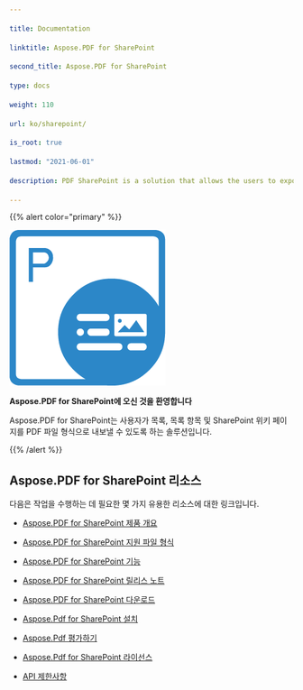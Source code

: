```yaml
---

title: Documentation

linktitle: Aspose.PDF for SharePoint

second_title: Aspose.PDF for SharePoint

type: docs

weight: 110

url: ko/sharepoint/

is_root: true

lastmod: "2021-06-01"

description: PDF SharePoint is a solution that allows the users to export lists, list items and SharePoint Wiki pages to the PDF file format.

---
```




{{% alert color="primary" %}}



![Aspose.PDF for Sharepoint logo](aspose_pdf-for-sharepoint.png)



**Aspose.PDF for SharePoint에 오신 것을 환영합니다**



Aspose.PDF for SharePoint는 사용자가 목록, 목록 항목 및 SharePoint 위키 페이지를 PDF 파일 형식으로 내보낼 수 있도록 하는 솔루션입니다.



{{% /alert %}}



## **Aspose.PDF for SharePoint 리소스**



다음은 작업을 수행하는 데 필요한 몇 가지 유용한 리소스에 대한 링크입니다.



- [Aspose.PDF for SharePoint 제품 개요](/pdf/sharepoint/product-overview/) 

- [Aspose.PDF for SharePoint 지원 파일 형식](/pdf/sharepoint/supported-file-formats/)


- [Aspose.PDF for SharePoint 기능](/pdf/sharepoint/features/)

- [Aspose.PDF for SharePoint 릴리스 노트](https://releases.aspose.com/pdf/sharepoint/release-notes/)

- [Aspose.PDF for SharePoint 다운로드](https://releases.aspose.com/pdf/sharepoint/)

- [Aspose.Pdf for SharePoint 설치](/pdf/sharepoint/install-aspose-pdf-for-sharepoint/)

- [Aspose.Pdf 평가하기](/pdf/sharepoint/evaluate-aspose-pdf/)

- [Aspose.Pdf for SharePoint 라이선스](/pdf/sharepoint/license-aspose-pdf-for-sharepoint/)

- [ API 제한사항](/pdf/sharepoint/api-limitations/)